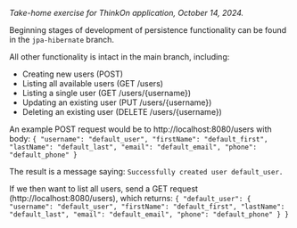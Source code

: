 _Take-home exercise for ThinkOn application, October 14, 2024._

Beginning stages of development of persistence functionality can be found in the `jpa-hibernate` branch.

All other functionality is intact in the main branch, including:
* Creating new users (POST)
* Listing all available users (GET /users)
* Listing a single user (GET /users/{username})
* Updating an existing user (PUT /users/{username})
* Deleting an existing user (DELETE /users/{username})

An example POST request would be to http://localhost:8080/users with body:
`{
  "username": "default_user",
  "firstName": "default_first",
  "lastName": "default_last",
  "email": "default_email",
  "phone": "default_phone"
}`

The result is a message saying: `Successfully created user default_user.`

If we then want to list all users, send a GET request (http://localhost:8080/users), which returns:
`{
  "default_user": {
    "username": "default_user",
    "firstName": "default_first",
    "lastName": "default_last",
    "email": "default_email",
    "phone": "default_phone"
  }
}`

